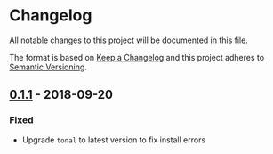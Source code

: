# Changelog

All notable changes to this project will be documented in this file.

The format is based on [Keep a Changelog](http://keepachangelog.com/en/1.0.0/)
and this project adheres to [Semantic Versioning](http://semver.org/spec/v2.0.0.html).

## [0.1.1] - 2018-09-20

### Fixed

- Upgrade `tonal` to latest version to fix install errors

[0.1.1]: https://github.com/generative-music/piece-sevenths/compare/v0.1.0...v0.1.1
